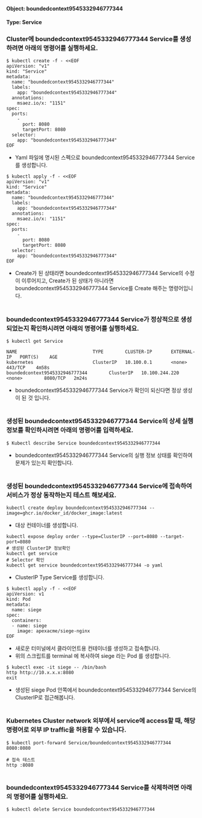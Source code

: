 
#### Object: boundedcontext9545332946777344
#### Type: Service

### Cluster에 boundedcontext9545332946777344 Service를 생성하려면 아래의 명령어를 실행하세요.

```
$ kubectl create -f - <<EOF 
apiVersion: "v1"
kind: "Service"
metadata: 
  name: "boundedcontext9545332946777344"
  labels: 
    app: "boundedcontext9545332946777344"
  annotations: 
    msaez.io/x: "1151"
spec: 
  ports: 
    - 
      port: 8080
      targetPort: 8080
  selector: 
    app: "boundedcontext9545332946777344"
EOF
```
- Yaml 파일에 명시된 스펙으로 boundedcontext9545332946777344 Service를 생성합니다.  

```
$ kubectl apply -f - <<EOF 
apiVersion: "v1"
kind: "Service"
metadata: 
  name: "boundedcontext9545332946777344"
  labels: 
    app: "boundedcontext9545332946777344"
  annotations: 
    msaez.io/x: "1151"
spec: 
  ports: 
    - 
      port: 8080
      targetPort: 8080
  selector: 
    app: "boundedcontext9545332946777344"
EOF
```
- Create가 된 상태라면 boundedcontext9545332946777344 Service의 수정이 이루어지고, Create가 된 상태가 아니라면 boundedcontext9545332946777344 Service를 Create 해주는 명령어입니다.
#

### boundedcontext9545332946777344 Service가 정상적으로 생성되었는지 확인하시려면 아래의 명령어를 실행하세요.

```
$ kubectl get Service

NAME                            TYPE        CLUSTER-IP       EXTERNAL-IP   PORT(S)    AGE
kubernetes                      ClusterIP   10.100.0.1       <none>        443/TCP    4m58s
boundedcontext9545332946777344        ClusterIP   10.100.244.220   <none>        8080/TCP   2m24s

```
- boundedcontext9545332946777344 Service가 확인이 되신다면 정상 생성이 된 것 입니다.
#

### 생성된 boundedcontext9545332946777344 Service의 상세 실행 정보를 확인하시려면 아래의 명령어를 입력하세요.

```
$ Kubectl describe Service boundedcontext9545332946777344
```
- boundedcontext9545332946777344 Service의 실행 정보 상태를 확인하여 문제가 있는지 확인합니다.
#

### 생성된 boundedcontext9545332946777344 Service에 접속하여 서비스가 정상 동작하는지 테스트 해보세요.

```
kubectl create deploy boundedcontext9545332946777344 --image=ghcr.io/docker_id/docker_image:latest
```
- 대상 컨테이너를 생성합니다.  

```
kubectl expose deploy order --type=ClusterIP --port=8080 --target-port=8080
# 생성된 ClusterIP 정보확인
kubectl get service 
# Selector 확인
kubectl get service boundedcontext9545332946777344 -o yaml
```
- ClusterIP Type Service를 생성합니다.

```
$ kubectl apply -f - <<EOF
apiVersion: v1
kind: Pod
metadata:
  name: siege
spec:
  containers:
  - name: siege
    image: apexacme/siege-nginx
EOF
```
- 새로운 터미널에서 클라이언트용 컨테이너를 생성하고 접속합니다.
- 위의 스크립트를 terminal 에 복사하여 siege 라는 Pod 를 생성합니다.  

```
$ kubectl exec -it siege -- /bin/bash
http http://10.x.x.x:8080
exit
```
- 생성된 siege Pod 안쪽에서 boundedcontext9545332946777344 Service의 ClusterIP로 접근해봅니다.
#

### Kubernetes Cluster network 외부에서 service에 access할 때, 해당 명령어로 외부 IP traffic을 허용할 수 있습니다.

```
$ kubectl port-forward Service/boundedcontext9545332946777344 8080:8080

# 접속 테스트
http :8080
```
#

### boundedcontext9545332946777344 Service를 삭제하려면 아래의 명령어를 실행하세요.

```
$ kubectl delete Service boundedcontext9545332946777344
```
#

